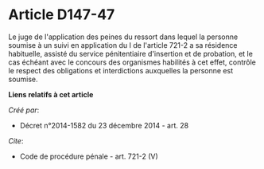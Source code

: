 # Article D147-47

Le juge de l'application des peines du ressort dans lequel la personne soumise à un suivi en application du I de l'article
721-2 a sa résidence habituelle, assisté du service pénitentiaire d'insertion et de probation, et le cas échéant avec le
concours des organismes habilités à cet effet, contrôle le respect des obligations et interdictions auxquelles la personne
est soumise.

**Liens relatifs à cet article**

_Créé par_:

  - Décret n°2014-1582 du 23 décembre 2014 - art. 28

_Cite_:

  - Code de procédure pénale - art. 721-2 (V)
